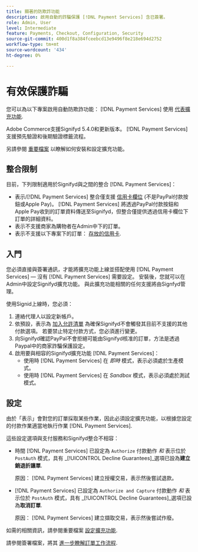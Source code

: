 ```yaml
---
title: 顯著的防欺詐功能
description: 啟用自動的詐騙保護 [!DNL Payment Services] 含已簽署。
role: Admin, User
level: Intermediate
feature: Payments, Checkout, Configuration, Security
source-git-commit: 400d1f8a384fceebcd13e9496f8e218e694d2752
workflow-type: tm+mt
source-wordcount: '434'
ht-degree: 0%

---
```



# 有效保護詐騙

您可以為以下專案啟用自動防欺詐功能： [!DNL Payment Services] 使用 [代表擴充功能](https://commercemarketplace.adobe.com/signifyd-module-connect.html).

Adobe Commerce支援Signifyd 5.4.0和更新版本。 [!DNL Payment Services] 支援預先驗證和後期驗證標籤流程。

另請參閱 [重要檔案](https://community.signifyd.com/support/s/article/magento-2-extension-install-guide?language=en_US#downloadandinstallingmagento2extension) 以瞭解如何安裝和設定擴充功能。

## 整合限制

目前，下列限制適用於Signifyd與之間的整合 [!DNL Payment Services]：

* 表示/[!DNL Payment Services] 整合僅支援 [信用卡欄位](../payment-services/payments-options.md#credit-card-fields) (不是PayPal付款按鈕或Apple Pay)。 [!DNL Payment Services] 將透過PayPal付款按鈕和Apple Pay收到的訂單資料傳送至Signifyd，但整合僅提供透過信用卡欄位下訂單的詳細資料。
* 表示不支援商家為購物者在Admin中下的訂單。
* 表示不支援以下專案下的訂單： [存放的信用卡](../payment-services/vaulting.md).

## 入門

您必須直接與簽署通訊，才能將擴充功能上線並搭配使用 [!DNL Payment Services] — 沒有 [!DNL Payment Services] 需要設定。 安裝後，您就可以在Admin中設定Signifyd擴充功能。 與此擴充功能相關的任何支援將由Signfyd管理。

使用Signid上線時，您必須：

1. 連絡代理人以設定新帳戶。
1. 依預設，表示為 [加入允許清單](https://github.com/signifyd/magento2/blob/main/docs/RESTRICT-PAYMENTS.md) 為確保Signifyd不會觸發其目前不支援的其他付款選項。 若要禁止特定付款方式，您必須進行變更。
1. 向Signifyd確認PayPal不會拒絕可能由Signifyd核准的訂單，方法是透過Paypal中的商家詐騙保護設定。
1. 啟用要與相容的Signifyd擴充功能 [!DNL Payment Services]：
   * 使用時 [!DNL Payment Services] 在 _即時_ 模式，表示必須處於生產模式。
   * 使用時 [!DNL Payment Services] 在 _Sandbox_ 模式，表示必須處於測試模式。

## 設定

由於「表示」會對您的訂單採取某些作業，因此必須設定擴充功能，以根據您設定的付款作業適當地執行作業 [!DNL Payment Services].

這些設定選項與支付服務和Signifyd整合不相容：

* 時間 [!DNL Payment Services] 已設定為 `Authorize` 付款動作 _和_ 表示位於 `PostAuth` 模式，具有 _[!UICONTROL Decline Guarantees]_選項已設為&#x200B;**建立銷退折讓單**.

  原因： [!DNL Payment Services] 建立授權交易，表示然後嘗試退款。


* [!DNL Payment Services] 已設定為 `Authorize and Capture` 付款動作 _和_ 表示位於 `PostAuth` 模式，具有 _[!UICONTROL Decline Guarantees]_選項已設為&#x200B;**取消訂單**.

  原因： [!DNL Payment Services] 建立擷取交易，表示然後嘗試作廢。


如需的相關資訊，請參閱重要檔案 [設定擴充功能](https://community.signifyd.com/support/s/article/magento-2-extension-install-guide?language=en_US#configuringmagento2extension).

請參閱簽署檔案，將其 [進一步瞭解訂單工作流程](https://community.signifyd.com/support/s/article/magento-2-extension-install-guide?language=en_US#howmagento2works).

